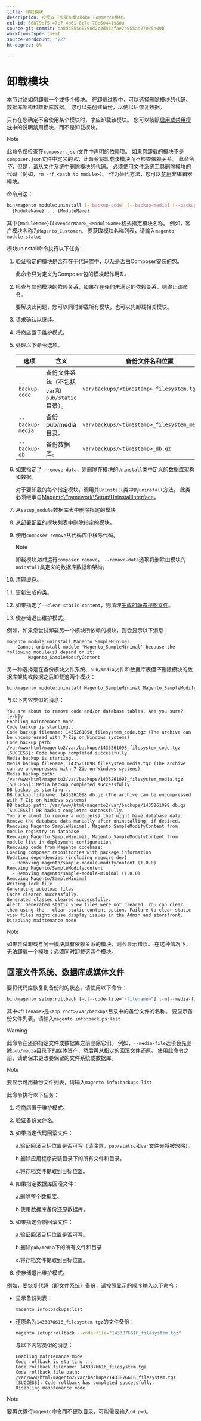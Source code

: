 ```yaml
---
title: 卸载模块
description: 按照以下步骤卸载Adobe Commerce模块。
exl-id: 66879ef5-47c7-4b61-8c7e-78b60441980a
source-git-commit: ca8dc855e0598d2c3d43afae2e055aa27035a09b
workflow-type: tm+mt
source-wordcount: '727'
ht-degree: 0%

---
```


# 卸载模块

本节讨论如何卸载一个或多个模块。 在卸载过程中，可以选择删除模块的代码、数据库架构和数据库数据。 您可以先创建备份，以便以后恢复数据。

只有在您确定不会使用某个模块时，才应卸载该模块。 您可以按照[启用或禁用模块](manage-modules.md)中的说明禁用模块，而不是卸载模块。

>[!NOTE]
>
>此命令仅检查在`composer.json`文件中声明的依赖项。 如果您卸载的模块不是`composer.json`文件中定义的&#x200B;_和_，此命令将卸载该模块而不检查依赖关系。 此命令&#x200B;_不_，但是，请从文件系统中删除模块的代码。 必须使用文件系统工具删除模块的代码（例如，`rm -rf <path to module>`）。 作为替代方法，您可以[禁用](manage-modules.md)非编辑器模块。

命令用法：

```bash
bin/magento module:uninstall [--backup-code] [--backup-media] [--backup-db] [-r|--remove-data] [-c|--clear-static-content] \
  {ModuleName} ... {ModuleName}
```

其中`{ModuleName}`以`<VendorName>_<ModuleName>`格式指定模块名称。 例如，客户模块名称为`Magento_Customer`。 要获取模块名称列表，请输入`magento module:status`

模块uninstall命令执行以下任务：

1. 验证指定的模块是否存在于代码库中，以及是否由Composer安装的包。

   此命令只对定义为Composer包的模块起作用&#x200B;_1&rbrace;。_

1. 检查与其他模块的依赖关系，如果存在任何未满足的依赖关系，则终止该命令。

   要解决此问题，您可以同时卸载所有模块，也可以先卸载相关模块。

1. 请求确认以继续。
1. 将商店置于维护模式。
1. 处理以下命令选项。

   | 选项 | 含义 | 备份文件名和位置 |
   | ---------------- | -------------------------------------------------------------------------------- | -------------------------------------------- |
   | `--backup-code` | 备份文件系统（不包括`var`和`pub/static`目录）。 | `var/backups/<timestamp>_filesystem.tgz` |
   | `--backup-media` | 备份pub/media目录。 | `var/backups/<timestamp>_filesystem_media.tgz` |
   | `--backup-db` | 备份数据库。 | `var/backups/<timestamp>_db.gz` |

1. 如果指定了`--remove-data`，则删除在模块的`Uninstall`类中定义的数据库架构和数据。

   对于要卸载的每个指定模块，调用其`Uninstall`类中的`uninstall`方法。 此类必须继承自[Magento\Framework\Setup\UninstallInterface](https://github.com/magento/magento2/blob/2.4/lib/internal/Magento/Framework/Setup/UninstallInterface.php)。

1. 从`setup_module`数据库表中删除指定的模块。
1. 从[部署配置](../../configuration/reference/deployment-files.md)的模块列表中删除指定的模块。
1. 使用`composer remove`从代码库中移除代码。

   >[!NOTE]
   >
   >卸载模块&#x200B;_始终_&#x200B;运行`composer remove`。 `--remove-data`选项将删除由模块的`Uninstall`类定义的数据库数据和架构。

1. 清理缓存。
1. 更新生成的类。
1. 如果指定了`--clear-static-content`，则清理[生成的静态视图文件](../../configuration/cli/static-view-file-deployment.md)。
1. 使存储退出维护模式。

例如，如果您尝试卸载另一个模块所依赖的模块，则会显示以下消息：

```
magento module:uninstall Magento_SampleMinimal
    Cannot uninstall module 'Magento_SampleMinimal' because the following module(s) depend on it:
        Magento_SampleModifyContent
```

另一种选择是在备份模块文件系统、`pub/media`文件和数据库表但&#x200B;_不_&#x200B;删除模块的数据库架构或数据之后卸载这两个模块：

```bash
bin/magento module:uninstall Magento_SampleMinimal Magento_SampleModifyContent --backup-code --backup-media --backup-db
```

与以下内容类似的消息：

```
You are about to remove code and/or database tables. Are you sure?[y/N]y
Enabling maintenance mode
Code backup is starting...
Code backup filename: 1435261098_filesystem_code.tgz (The archive can be uncompressed with 7-Zip on Windows systems)
Code backup path: /var/www/html/magento2/var/backups/1435261098_filesystem_code.tgz
[SUCCESS]: Code backup completed successfully.
Media backup is starting...
Media backup filename: 1435261098_filesystem_media.tgz (The archive can be uncompressed with 7-Zip on Windows systems)
Media backup path: /var/www/html/magento2/var/backups/1435261098_filesystem_media.tgz
[SUCCESS]: Media backup completed successfully.
DB backup is starting...
DB backup filename: 1435261098_db.gz (The archive can be uncompressed with 7-Zip on Windows systems)
DB backup path: /var/www/html/magento2/var/backups/1435261098_db.gz
[SUCCESS]: DB backup completed successfully.
You are about to remove a module(s) that might have database data. Remove the database data manually after uninstalling, if desired.
Removing Magento_SampleMinimal, Magento_SampleModifyContent from module registry in database
Removing Magento_SampleMinimal, Magento_SampleModifyContent from module list in deployment configuration
Removing code from Magento codebase:
Loading composer repositories with package information
Updating dependencies (including require-dev)
  - Removing magento/sample-module-modifycontent (1.0.0)
Removing Magento/SampleModifycontent
  - Removing magento/sample-module-minimal (1.0.0)
Removing Magento/SampleMinimal
Writing lock file
Generating autoload files
Cache cleared successfully.
Generated classes cleared successfully.
Alert: Generated static view files were not cleared. You can clear them using the --clear-static-content option. Failure to clear static view files might cause display issues in the Admin and storefront.
Disabling maintenance mode
```

>[!NOTE]
>
>如果尝试卸载与另一模块具有依赖关系的模块，则会显示错误。 在这种情况下，无法卸载一个模块；必须同时卸载这两个模块。

## 回滚文件系统、数据库或媒体文件

要将代码库恢复到备份时的状态，请使用以下命令：

```bash
bin/magento setup:rollback [-c|--code-file="<filename>"] [-m|--media-file="<filename>"] [-d|--db-file="<filename>"]
```

其中`<filename>`是`<app_root>/var/backups`目录中的备份文件的名称。 要显示备份文件列表，请输入`magento info:backups:list`

>[!WARNING]
>
>此命令在还原指定文件或数据库之前删除它们。 例如，`--media-file`选项会先删除`pub/media`目录下的媒体资产，然后再从指定的回滚文件还原。 使用此命令之前，请确保未更改要保留的文件系统或数据库。

>[!NOTE]
>
>要显示可用备份文件列表，请输入`magento info:backups:list`

此命令执行以下任务：

1. 将商店置于维护模式。
1. 验证备份文件名。
1. 如果指定代码回滚文件：

   a.验证回滚目标位置是否可写（请注意，`pub/static`和`var`文件夹将被忽略）。

   b.删除应用程序安装目录下的所有文件和目录。

   c.将存档文件提取到目标位置。

1. 如果指定数据库回滚文件：

   a.删除整个数据库。

   b.使用数据库备份还原数据库。

1. 如果指定介质回滚文件：

   a.验证回滚目标位置是否可写。

   b.删除`pub/media`下的所有文件和目录

   c.将存档文件提取到目标位置。

1. 使存储退出维护模式。

例如，要恢复代码（即文件系统）备份，请按照显示的顺序输入以下命令：

* 显示备份列表：

  ```bash
  magento info:backups:list
  ```

* 还原名为`1433876616_filesystem.tgz`的文件备份：

  ```bash
  magento setup:rollback --code-file="1433876616_filesystem.tgz"
  ```

  与以下内容类似的消息：

  ```
  Enabling maintenance mode
  Code rollback is starting ...
  Code rollback filename: 1433876616_filesystem.tgz
  Code rollback file path: /var/www/html/magento2/var/backups/1433876616_filesystem.tgz
  [SUCCESS]: Code rollback has completed successfully.
  Disabling maintenance mode
  ```

>[!NOTE]
>
>要再次运行`magento`命令而不更改目录，可能需要输入`cd pwd`。
